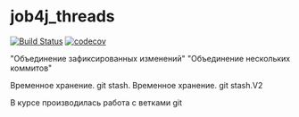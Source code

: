 # job4j_threads
[![Build Status](https://app.travis-ci.com/Stilan/job4j_threads.svg?branch=master)](https://app.travis-ci.com/Stilan/job4j_threads)
[![codecov](https://codecov.io/gh/Stilan/job4j_threads/branch/master/graph/badge.svg?token=631HR04M8I)](https://codecov.io/gh/Stilan/job4j_threads)

"Объединение зафиксированных изменений"
"Объединение нескольких коммитов"

Временное хранение. git stash.
Временное хранение. git stash.V2


В курсе производилась работа 
с ветками git